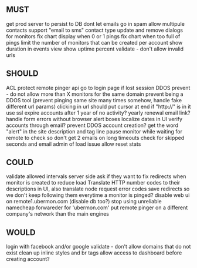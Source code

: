 MUST
----------
get prod server to persist to DB
dont let emails go in spam
allow multipule contacts
support "email to sms" contact type
update and remove dialogs for monitors
fix chart display when 0 or 1 pings
fix chart when too full of pings
limit the number of monitors that can be created per account
show duration in events view
show uptime percent
validate - don't allow invalid urls

SHOULD
----------
ACL protect remote pinger api
go to login page if lost session
DDOS prevent - do not allow more than X monitors for the same domain
prevent being a DDOS tool (prevent pinging same site many times somehow, handle fake different url params)
clicking in url should put cursor at end if "http://" is in it
use ssl
expire accounts after 1 year of no activity? yearly renewal email link?
handle form errors without browser alert boxes
localize dates in UI
verify accounts through email? prevent DDOS account creation?
get the word "alert" in the site description and tag line
pause monitor while waiting for remote to check so don't get 2 emails on long timeouts
check for skipped seconds and email admin of load issue
allow reset stats

COULD
----------
validate allowed intervals server side
ask if they want to fix redirects when monitor is created to reduce load
Translate HTTP number codes to their descriptions in UI, also translate node request error codes
save redirects so we don't keep following them everytime a monitor is pinged?
disable web ui on remote1.ubermon.com (disable db too?)
stop using unreliable namecheap forwareder for 'ubermon.com'
put remote pinger on a different company's network than the main engines

WOULD
----------
login with facebook and/or google
validate - don't allow domains that do not exist
clean up inline styles and br tags
allow access to dashboard before creating account?
